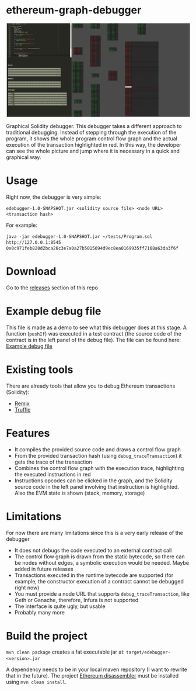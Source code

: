 # ethereum-graph-debugger

![Graph example](images/screen-1.png)

Graphical Solidity debugger. This debugger takes a different approach to traditional debugging.
Instead of stepping through the execution of the program, it shows the whole program control flow graph and
the actual execution of the transaction highlighted in red. In this way, the developer can see the whole picture
and jump where it is necessary in a quick and graphical way.

# Usage

Right now, the debugger is very simple:

```
edebugger-1.0-SNAPSHOT.jar <solidity source file> <node URL> <transaction hash>
```
For example:
```
java -jar edebugger-1.0-SNAPSHOT.jar ~/tests/Program.sol http://127.0.0.1:8545 0x0c971feb820d2bca26c3e7a0a27b5015694d9ec8ea0169935ff7168a63da3f6f
```

# Download

Go to the [releases](https://github.com/fergarrui/ethereum-graph-debugger/releases) section of this repo

# Example debug file

This file is made as a demo to see what this debugger does at this stage. A function (`pushIf`) was executed in a test contract (the source code of the contract is in the left panel of the debug file).
The file can be found here:  [Example debug file](http://htmlpreview.github.com/?https://raw.githubusercontent.com/fergarrui/ethereum-graph-debugger/master/examples/debug.html)

# Existing tools
There are already tools that allow you to debug Ethereum transactions (Solidity):

* [Remix](https://remix.ethereum.org)
* [Truffle](http://truffleframework.com)

# Features

* It compiles the provided source code and draws a control flow graph
* From the provided transaction hash (using `debug_traceTransaction`) it gets the trace of the transaction
* Combines the control flow graph with the execution trace, highlighting the executed instructions in red
* Instructions opcodes can be clicked in the graph, and the Solidity source code in the left panel involving that instruction is highlighted. Also the EVM state is shown (stack, memory, storage)

# Limitations

For now there are many limitations since this is a very early release of the debugger

* It does not debugs the code executed to an external contract call
* The control flow graph is drawn from the static bytecode, so there can be nodes without edges, a symbolic execution would be needed. Maybe added in future releases
* Transactions executed in the runtime bytecode are supported (for example, the constructor execution of a contract cannot be debugged right now)
* You must provide a node URL that supports `debug_traceTransaction`, like Geth or Ganache, therefore, Infura is not supported
* The interface is quite ugly, but usable
* Probably many more

# Build the project

`mvn clean package` creates a fat executable jar at: `target/edebugger-<version>.jar`

A dependency needs to be in your local maven repository (I want to rewrite that in the future).
The project [Ethereum disassembler](https://github.com/fergarrui/ethereum-disassembler) must be installed using `mvn clean install`.
